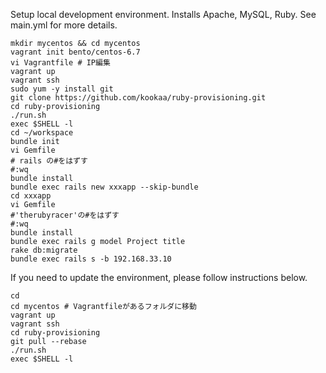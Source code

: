 Setup local development environment.  Installs Apache, MySQL, Ruby.  See main.yml for more details.

```
mkdir mycentos && cd mycentos
vagrant init bento/centos-6.7
vi Vagrantfile # IP編集
vagrant up
vagrant ssh
sudo yum -y install git
git clone https://github.com/kookaa/ruby-provisioning.git
cd ruby-provisioning
./run.sh
exec $SHELL -l
cd ~/workspace
bundle init
vi Gemfile
# rails の#をはずす
#:wq
bundle install
bundle exec rails new xxxapp --skip-bundle
cd xxxapp
vi Gemfile
#'therubyracer'の#をはずす
#:wq
bundle install
bundle exec rails g model Project title
rake db:migrate
bundle exec rails s -b 192.168.33.10
```

If you need to update the environment, please follow instructions below.

```
cd
cd mycentos # Vagrantfileがあるフォルダに移動
vagrant up
vagrant ssh
cd ruby-provisioning
git pull --rebase
./run.sh
exec $SHELL -l
```



